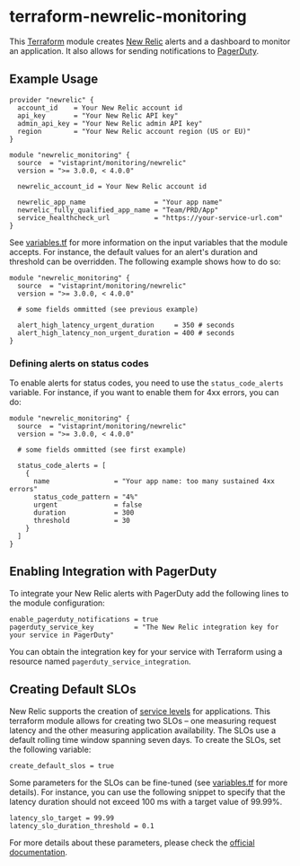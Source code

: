 # terraform-newrelic-monitoring

This [Terraform](https://www.terraform.io) module creates [New Relic](https://newrelic.com) alerts and a dashboard to monitor an application. It also allows for sending notifications to [PagerDuty](https://www.pagerduty.com/).

## Example Usage

```hcl
provider "newrelic" {
  account_id    = Your New Relic account id
  api_key       = "Your New Relic API key"
  admin_api_key = "Your New Relic admin API key"
  region        = "Your New Relic account region (US or EU)"
}

module "newrelic_monitoring" {
  source  = "vistaprint/monitoring/newrelic"
  version = ">= 3.0.0, < 4.0.0"

  newrelic_account_id = Your New Relic account id

  newrelic_app_name                 = "Your app name"
  newrelic_fully_qualified_app_name = "Team/PRD/App"
  service_healthcheck_url           = "https://your-service-url.com"
}
```

See [variables.tf](./variables.tf) for more information on the input variables that the module accepts. For instance, the default values for an alert's duration and threshold can be overridden. The following example shows how to do so:

```hcl
module "newrelic_monitoring" {
  source  = "vistaprint/monitoring/newrelic"
  version = ">= 3.0.0, < 4.0.0"

  # some fields ommitted (see previous example)
  
  alert_high_latency_urgent_duration     = 350 # seconds
  alert_high_latency_non_urgent_duration = 400 # seconds
}
```

### Defining alerts on status codes

To enable alerts for status codes, you need to use the `status_code_alerts` variable. For instance, if you want to enable them for 4xx errors, you can do:

```hcl
module "newrelic_monitoring" {
  source  = "vistaprint/monitoring/newrelic"
  version = ">= 3.0.0, < 4.0.0"

  # some fields ommitted (see first example)

  status_code_alerts = [
    {
      name                = "Your app name: too many sustained 4xx errors"
      status_code_pattern = "4%"
      urgent              = false
      duration            = 300
      threshold           = 30
    }
  ]  
}
```

## Enabling Integration with PagerDuty

To integrate your New Relic alerts with PagerDuty add the following lines to the module configuration:

```hcl
enable_pagerduty_notifications = true
pagerduty_service_key          = "The New Relic integration key for your service in PagerDuty"
```

You can obtain the integration key for your service with Terraform using a resource named `pagerduty_service_integration`.

## Creating Default SLOs

New Relic supports the creation of [service levels](https://docs.newrelic.com/docs/service-level-management/intro-slm/) for applications. This terraform module allows for creating two SLOs &ndash; one measuring request latency and the other measuring application availability. The SLOs use a default rolling time window spanning seven days. To create the SLOs, set the following variable:

```hcl
create_default_slos = true
```

Some parameters for the SLOs can be fine-tuned (see [variables.tf](./variables.tf) for more details). For instance, you can use the following snippet to specify that the latency duration should not exceed 100 ms with a target value of 99.99%.

```hcl
latency_slo_target = 99.99
latency_slo_duration_threshold = 0.1
```

For more details about these parameters, please check the [official documentation](https://docs.newrelic.com/docs/service-level-management/intro-slm/).
